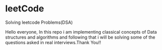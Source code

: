 # leetCode
Solving leetcode Problems(DSA)

Hello everyone, In this repo i am implementing classical concepts of Data structures and algorithms and following that i will be solving some of the questions asked in real interviews.Thank You!!

